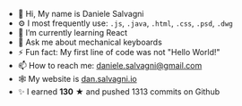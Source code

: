 - 👋 Hi, My name is Daniele Salvagni
- ⚙️ I most frequently use: `.js`, `.java`, `.html`, `.css`, `.psd`, `.dwg`
- 🌱 I’m currently learning React
- 💬 Ask me about mechanical keyboards
- ⚡ Fun fact: My first line of code was not "Hello World!"
- 📫 How to reach me: daniele.salvagni@gmail.com
- 🕸️ My website is [dan.salvagni.io](https://dan.salvagni.io)
- ✨ I earned **130** ★ and pushed 1313 commits on Github
